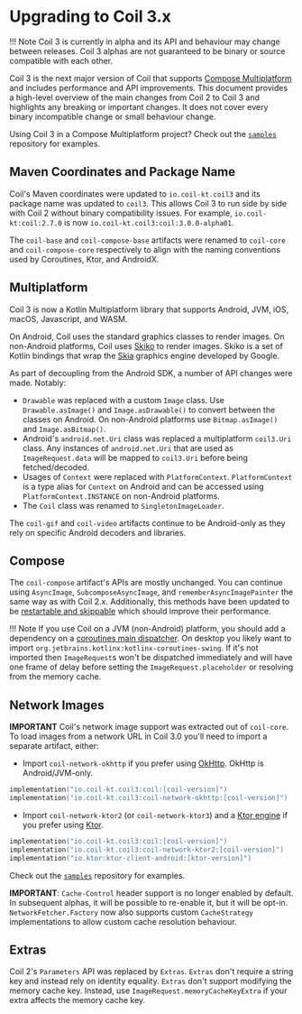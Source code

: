 # Upgrading to Coil 3.x

!!! Note
    Coil 3 is currently in alpha and its API and behaviour may change between releases. Coil 3 alphas are not guaranteed to be binary or source compatible with each other.

Coil 3 is the next major version of Coil that supports [Compose Multiplatform](https://www.jetbrains.com/lp/compose-multiplatform/) and includes performance and API improvements. This document provides a high-level overview of the main changes from Coil 2 to Coil 3 and highlights any breaking or important changes. It does not cover every binary incompatible change or small behaviour change.

Using Coil 3 in a Compose Multiplatform project? Check out the [`samples`](https://github.com/coil-kt/coil/tree/3.x/samples/compose) repository for examples.

## Maven Coordinates and Package Name

Coil's Maven coordinates were updated to `io.coil-kt.coil3` and its package name was updated to `coil3`. This allows Coil 3 to run side by side with Coil 2 without binary compatibility issues. For example, `io.coil-kt:coil:2.7.0` is now `io.coil-kt.coil3:coil:3.0.0-alpha01`.

The `coil-base` and `coil-compose-base` artifacts were renamed to `coil-core` and `coil-compose-core` respectively to align with the naming conventions used by Coroutines, Ktor, and AndroidX.

## Multiplatform

Coil 3 is now a Kotlin Multiplatform library that supports Android, JVM, iOS, macOS, Javascript, and WASM.

On Android, Coil uses the standard graphics classes to render images. On non-Android platforms, Coil uses [Skiko](https://github.com/JetBrains/skiko) to render images. Skiko is a set of Kotlin bindings that wrap the [Skia](https://github.com/google/skia) graphics engine developed by Google.

As part of decoupling from the Android SDK, a number of API changes were made. Notably:

- `Drawable` was replaced with a custom `Image` class. Use `Drawable.asImage()` and `Image.asDrawable()` to convert between the classes on Android. On non-Android platforms use `Bitmap.asImage()` and `Image.asBitmap()`.
- Android's `android.net.Uri` class was replaced a multiplatform `coil3.Uri` class. Any instances of `android.net.Uri` that are used as `ImageRequest.data` will be mapped to `coil3.Uri` before being fetched/decoded.
- Usages of `Context` were replaced with `PlatformContext`. `PlatformContext` is a type alias for `Context` on Android and can be accessed using `PlatformContext.INSTANCE` on non-Android platforms.
- The `Coil` class was renamed to `SingletonImageLoader`.

The `coil-gif` and `coil-video` artifacts continue to be Android-only as they rely on specific Android decoders and libraries.

## Compose

The `coil-compose` artifact's APIs are mostly unchanged. You can continue using `AsyncImage`, `SubcomposeAsyncImage`, and `rememberAsyncImagePainter` the same way as with Coil 2.x. Additionally, this methods have been updated to be [restartable and skippable](https://developer.android.com/jetpack/compose/performance/stability) which should improve their performance.

!!! Note
    If you use Coil on a JVM (non-Android) platform, you should add a dependency on a [coroutines main dispatcher](https://kotlinlang.org/api/kotlinx.coroutines/kotlinx-coroutines-core/kotlinx.coroutines/-dispatchers/-main.html). On desktop you likely want to import `org.jetbrains.kotlinx:kotlinx-coroutines-swing`. If it's not imported then `ImageRequest`s won't be dispatched immediately and will have one frame of delay before setting the `ImageRequest.placeholder` or resolving from the memory cache.

## Network Images

**IMPORTANT** Coil's network image support was extracted out of `coil-core`. To load images from a network URL in Coil 3.0 you'll need to import a separate artifact, either:

- Import `coil-network-okhttp` if you prefer using [OkHttp](https://square.github.io/okhttp/). OkHttp is Android/JVM-only.

```kotlin
implementation("io.coil-kt.coil3:coil:[coil-version]")
implementation("io.coil-kt.coil3:coil-network-okhttp:[coil-version]")
```

- Import `coil-network-ktor2` (or `coil-network-ktor3`) and a [Ktor engine](https://ktor.io/docs/http-client-engines.html) if you prefer using [Ktor](https://ktor.io/).

```kotlin
implementation("io.coil-kt.coil3:coil:[coil-version]")
implementation("io.coil-kt.coil3:coil-network-ktor2:[coil-version]")
implementation("io.ktor:ktor-client-android:[ktor-version]")
```

Check out the [`samples`](https://github.com/coil-kt/coil/tree/3.x/samples/compose) repository for examples.

**IMPORTANT**: `Cache-Control` header support is no longer enabled by default. In subsequent alphas, it will be possible to re-enable it, but it will be opt-in. `NetworkFetcher.Factory` now also supports custom `CacheStrategy` implementations to allow custom cache resolution behaviour.

## Extras

Coil 2's `Parameters` API was replaced by `Extras`. `Extras` don't require a string key and instead rely on identity equality. `Extras` don't support modifying the memory cache key. Instead, use `ImageRequest.memoryCacheKeyExtra` if your extra affects the memory cache key.
